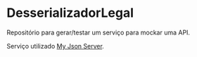 # DesserializadorLegal

Repositório para gerar/testar um serviço para mockar uma API.

Serviço utilizado [My Json Server](https://my-json-server.typicode.com/).
